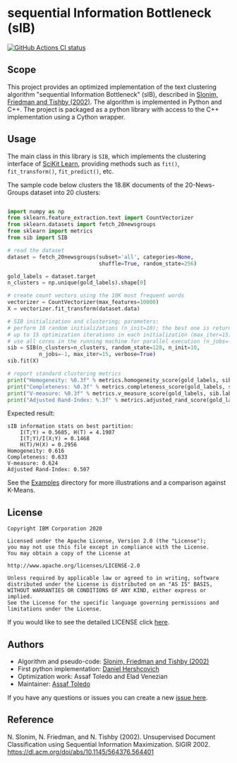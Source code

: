 <!-- This should be the location of the title of the repository, normally the short name -->
# sequential Information Bottleneck (sIB)


<!-- Build Status, is a great thing to have at the top of your repository, it shows that you take your CI/CD as first class citizens -->
<!-- [![Build Status](https://travis-ci.org/jjasghar/ibm-cloud-cli.svg?branch=master)](https://travis-ci.org/jjasghar/ibm-cloud-cli) -->
[![GitHub Actions CI status](https://github.com/ibm/sib/workflows/Build/badge.svg)](https://github.com/ibm/sib/actions)

<!-- Not always needed, but a scope helps the user understand in a short sentance like below, why this repo exists -->
## Scope

This project provides an optimized implementation of the text clustering algorithm "sequential Information Bottleneck" (sIB), described in [Slonim, Friedman and Tishby (2002)](#reference).
The algorithm is implemented in Python and C++. The project is packaged as a python library with access to the C++ implementation using a Cython wrapper.



<!-- A more detailed Usage or detailed explaination of the repository here -->
## Usage
The main class in this library is `SIB`, which implements the clustering interface of [SciKit Learn][sklearn], providing methods such as `fit()`, `fit_transform()`, `fit_predict()`, etc. 

The sample code below clusters the 18.8K documents of the 20-News-Groups dataset into 20 clusters:

```python

import numpy as np
from sklearn.feature_extraction.text import CountVectorizer
from sklearn.datasets import fetch_20newsgroups
from sklearn import metrics
from sib import SIB

# read the dataset
dataset = fetch_20newsgroups(subset='all', categories=None,
                             shuffle=True, random_state=256)

gold_labels = dataset.target
n_clusters = np.unique(gold_labels).shape[0]

# create count vectors using the 10K most frequent words
vectorizer = CountVectorizer(max_features=10000)
X = vectorizer.fit_transform(dataset.data)

# SIB initialization and clustering; parameters:
# perform 10 random initializations (n_init=10); the best one is returned.
# up to 15 optimization iterations in each initialization (max_iter=15)
# use all cores in the running machine for parallel execution (n_jobs=-1)
sib = SIB(n_clusters=n_clusters, random_state=128, n_init=10,
          n_jobs=-1, max_iter=15, verbose=True)
sib.fit(X)

# report standard clustering metrics
print("Homogeneity: %0.3f" % metrics.homogeneity_score(gold_labels, sib.labels_))
print("Completeness: %0.3f" % metrics.completeness_score(gold_labels, sib.labels_))
print("V-measure: %0.3f" % metrics.v_measure_score(gold_labels, sib.labels_))
print("Adjusted Rand-Index: %.3f" % metrics.adjusted_rand_score(gold_labels, sib.labels_))
```

Expected result:
```
sIB information stats on best partition:
	I(T;Y) = 0.5685, H(T) = 4.1987
	I(T;Y)/I(X;Y) = 0.1468
	H(T)/H(X) = 0.2956
Homogeneity: 0.616
Completeness: 0.633
V-measure: 0.624
Adjusted Rand-Index: 0.507
```

See the [Examples](examples) directory for more illustrations and a comparison against K-Means.


<!-- License and Authors is optional here, but gives you the ability to highlight who is involed in the project -->
## License

```text
Copyright IBM Corporation 2020

Licensed under the Apache License, Version 2.0 (the "License");
you may not use this file except in compliance with the License.
You may obtain a copy of the License at

http://www.apache.org/licenses/LICENSE-2.0

Unless required by applicable law or agreed to in writing, software
distributed under the License is distributed on an "AS IS" BASIS,
WITHOUT WARRANTIES OR CONDITIONS OF ANY KIND, either express or implied.
See the License for the specific language governing permissions and
limitations under the License.

```

If you would like to see the detailed LICENSE click [here](LICENSE).


## Authors 
- Algorithm and pseudo-code: [Slonim, Friedman and Tishby (2002)](#reference)
- First python implementation: [Daniel Hershcovich](https://danielhers.github.io/)
- Optimization work: Assaf Toledo and Elad Venezian
- Maintainer: [Assaf Toledo](https://github.com/assaftibm)


<!-- Questions can be useful but optional, this gives you a place to say, "This is how to contact this project maintainers or create PRs -->
If you have any questions or issues you can create a new [issue here][issues].

## Reference
N. Slonim, N. Friedman, and N. Tishby (2002). Unsupervised Document Classification using Sequential Information Maximization. SIGIR 2002.
https://dl.acm.org/doi/abs/10.1145/564376.564401


[issues]: https://github.com/IBM/sib/issues/new
[sklearn]: https://scikit-learn.org
